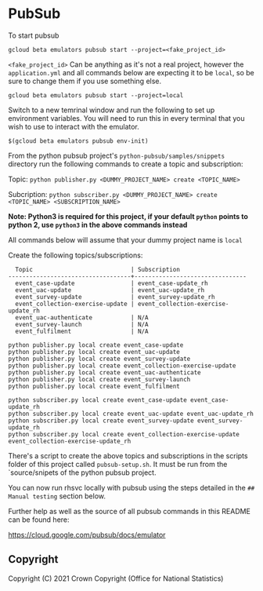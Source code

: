 # PubSub

To start pubsub

    gcloud beta emulators pubsub start --project=<fake_project_id>

`<fake_project_id>` Can be anything as it's not a real project, however the `application.yml` and all commands below are expecting it to be `local`, so be sure to change them if you use something else.

    gcloud beta emulators pubsub start --project=local

Switch to a new temrinal window and run the following to set up environment variables. You will need to run this in every terminal that you wish to use to interact with the emulator.

    $(gcloud beta emulators pubsub env-init)

From the python pubsub project's `python-pubsub/samples/snippets` directory run the following commands to create a topic and subscription:

Topic: `python publisher.py <DUMMY_PROJECT_NAME> create <TOPIC_NAME>`

Subcription: `python subscriber.py <DUMMY_PROJECT_NAME> create <TOPIC_NAME> <SUBSCRIPTION_NAME>`

**Note: Python3 is required for this project, if your default `python` points to python 2, use `python3` in the above commands instead**

All commands below will assume that your dummy project name is `local`

Create the following topics/subscriptions:

      Topic                            | Subscription
    -----------------------------------+--------------------------------
      event_case-update                | event_case-update_rh
      event_uac-update                 | event_uac-update_rh
      event_survey-update              | event_survey-update_rh
      event_collection-exercise-update | event_collection-exercise-update_rh
      event_uac-authenticate           | N/A
      event_survey-launch              | N/A
      event_fulfilment                 | N/A

    python publisher.py local create event_case-update
    python publisher.py local create event_uac-update
    python publisher.py local create event_survey-update
    python publisher.py local create event_collection-exercise-update
    python publisher.py local create event_uac-authenticate
    python publisher.py local create event_survey-launch
    python publisher.py local create event_fulfilment

    python subscriber.py local create event_case-update event_case-update_rh
    python subscriber.py local create event_uac-update event_uac-update_rh
    python subscriber.py local create event_survey-update event_survey-update_rh
    python subscriber.py local create event_collection-exercise-update event_collection-exercise-update_rh

There's a script to create the above topics and subscriptions in the scripts folder of this project called `pubsub-setup.sh`. It must be run from the `source/snipets of the python pubsub project.

You can now run rhsvc locally with pubsub using the steps detailed in the `## Manual testing` section below.

Further help as well as the source of all pubsub commands in this README can be found here:

https://cloud.google.com/pubsub/docs/emulator

## Copyright
Copyright (C) 2021 Crown Copyright (Office for National Statistics)